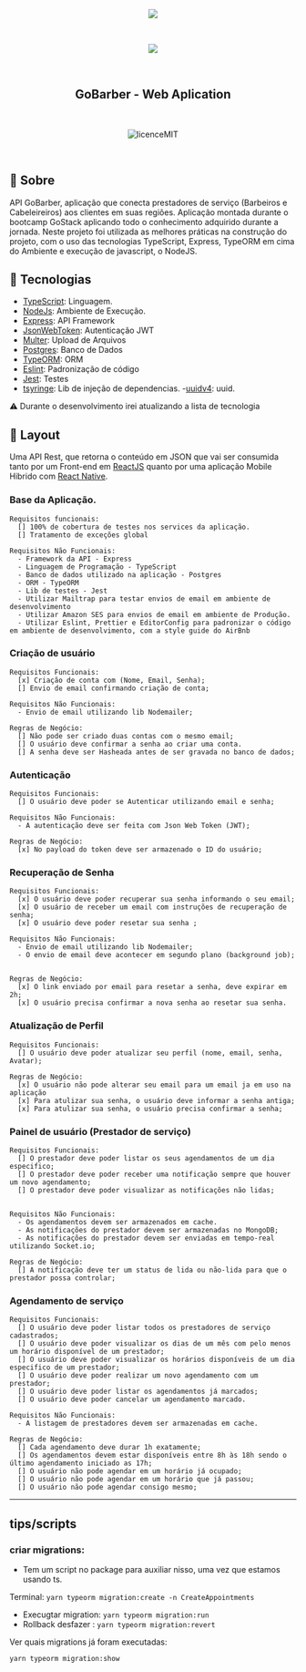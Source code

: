 <p align="center">
  <img  src="https://camo.githubusercontent.com/8c13dc2618dbd7f76d1d574350b98fdee1335ce5/68747470733a2f2f726f636b6574736561742d63646e2e73332d73612d656173742d312e616d617a6f6e6177732e636f6d2f626f6f7463616d702d6865616465722e706e67">
</p>
</br>
<p align="center">
  <img src="https://github.com/TulioCaz/gobarber-web-aplication/blob/master/src/assets/logo.svg?sanitize=true">
</p>
</br>

<h2 align="center" style="font-weight: bold;">GoBarber - Web Aplication </h2>

</br>
<p align="center">
  <img src="https://camo.githubusercontent.com/dda2124efff062e38068943c6e848540387df6e5/68747470733a2f2f696d672e736869656c64732e696f2f62616467652f6c6963656e73652d4d49542d253233303444333631" alt="licenceMIT">
</p>
</br>

## :speech_balloon: Sobre

API GoBarber, aplicação que conecta prestadores de serviço (Barbeiros e Cabeleireiros) aos clientes em suas regiões. Aplicação
montada durante o bootcamp GoStack aplicando todo o conhecimento adquirido durante a jornada. Neste projeto foi utilizada as
melhores práticas na construção do projeto, com o uso das tecnologias TypeScript, Express, TypeORM em cima do Ambiente e execução
de javascript, o NodeJS.




## :rocket: Tecnologias

- [TypeScript](https://www.typescriptlang.org/): Linguagem.
- [NodeJs](https://nodejs.org/en/): Ambiente de Execução.
- [Express](https://expressjs.com/): API Framework
- [JsonWebToken](https://github.com/auth0/node-jsonwebtoken): Autenticação JWT
- [Multer](https://github.com/expressjs/multer): Upload de Arquivos
- [Postgres](https://www.postgresql.org/): Banco de Dados
- [TypeORM](https://typeorm.io/#/): ORM
- [Eslint](https://eslint.org/): Padronização de código
- [Jest](https://jestjs.io/): Testes
- [tsyringe](https://github.com/microsoft/tsyringe): Lib de injeção de dependencias. -[uuidv4](https://github.com/thenativeweb/uuidv4#readme): uuid.

:warning: Durante o desenvolvimento irei atualizando a lista de tecnologia

## 🔖 Layout

Uma API Rest, que retorna o conteúdo em JSON que vai ser consumida tanto por um Front-end em [ReactJS](https://reactjs.org/) quanto por uma aplicação Mobile Hibrido com [React Native](https://reactnative.dev/).

### Base da Aplicação.

    Requisitos funcionais:
      [] 100% de cobertura de testes nos services da aplicação.
      [] Tratamento de exceções global

    Requisitos Não Funcionais:
      - Framework da API - Express
      - Linguagem de Programação - TypeScript
      - Banco de dados utilizado na aplicação - Postgres
      - ORM - TypeORM
      - Lib de testes - Jest
      - Utilizar Mailtrap para testar envios de email em ambiente de desenvolvimento
      - Utilizar Amazon SES para envios de email em ambiente de Produção.
      - Utilizar Eslint, Prettier e EditorConfig para padronizar o código em ambiente de desenvolvimento, com a style guide do AirBnb

### Criação de usuário

    Requisitos Funcionais:
      [x] Criação de conta com (Nome, Email, Senha);
      [] Envio de email confirmando criação de conta;

    Requisitos Não Funcionais:
      - Envio de email utilizando lib Nodemailer;

    Regras de Negócio:
      [] Não pode ser criado duas contas com o mesmo email;
      [] O usuário deve confirmar a senha ao criar uma conta.
      [] A senha deve ser Hasheada antes de ser gravada no banco de dados;

### Autenticação

    Requisitos Funcionais:
      [] O usuário deve poder se Autenticar utilizando email e senha;

    Requisitos Não Funcionais:
      - A autenticação deve ser feita com Json Web Token (JWT);

    Regras de Negócio:
      [x] No payload do token deve ser armazenado o ID do usuário;

### Recuperação de Senha

    Requisitos Funcionais:
      [x] O usuário deve poder recuperar sua senha informando o seu email;
      [x] O usuário de receber um email com instruções de recuperação de senha;
      [x] O usuário deve poder resetar sua senha ;

    Requisitos Não Funcionais:
      - Envio de email utilizando lib Nodemailer;
      - O envio de email deve acontecer em segundo plano (background job);


    Regras de Negócio:
      [x] O link enviado por email para resetar a senha, deve expirar em 2h;
      [x] O usuário precisa confirmar a nova senha ao resetar sua senha.

### Atualização de Perfil

    Requisitos Funcionais:
      [] O usuário deve poder atualizar seu perfil (nome, email, senha, Avatar);

    Regras de Negócio:
      [x] O usuário não pode alterar seu email para um email ja em uso na aplicação
      [x] Para atulizar sua senha, o usuário deve informar a senha antiga;
      [x] Para atulizar sua senha, o usuário precisa confirmar a senha;

### Painel de usuário (Prestador de serviço)

    Requisitos Funcionais:
      [] O prestador deve poder listar os seus agendamentos de um dia especifico;
      [] O prestador deve poder receber uma notificação sempre que houver um novo agendamento;
      [] O prestador deve poder visualizar as notificações não lidas;


    Requisitos Não Funcionais:
      - Os agendamentos devem ser armazenados em cache.
      - As notificações do prestador devem ser armazenadas no MongoDB;
      - As notificações do prestador devem ser enviadas em tempo-real utilizando Socket.io;

    Regras de Negócio:
      [] A notificação deve ter um status de lida ou não-lida para que o prestador possa controlar;

### Agendamento de serviço

    Requisitos Funcionais:
      [] O usuário deve poder listar todos os prestadores de serviço cadastrados;
      [] O usuário deve poder visualizar os dias de um mês com pelo menos um horário disponível de um prestador;
      [] O usuário deve poder visualizar os horários disponíveis de um dia especifico de um prestador;
      [] O usuário deve poder realizar um novo agendamento com um prestador;
      [] O usuário deve poder listar os agendamentos já marcados;
      [] O usuário deve poder cancelar um agendamento marcado.

    Requisitos Não Funcionais:
      - A listagem de prestadores devem ser armazenadas em cache.

    Regras de Negócio:
      [] Cada agendamento deve durar 1h exatamente;
      [] Os agendamentos devem estar disponíveis entre 8h às 18h sendo o último agendamento iniciado as 17h;
      [] O usuário não pode agendar em um horário já ocupado;
      [] O usuário não pode agendar em um horário que já passou;
      [] O usuário não pode agendar consigo mesmo;

---



## tips/scripts

### criar migrations:

- Tem um script no package para auxiliar nisso, uma vez que estamos usando ts.

Terminal: `yarn typeorm migration:create -n CreateAppointments`

- Execugtar migration: `yarn typeorm migration:run`
- Rollback desfazer : `yarn typeorm migration:revert`

Ver quais migrations já foram executadas:

`yarn typeorm migration:show`
